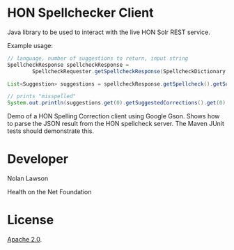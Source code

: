 HON Spellchecker Client
=========================

Java library to be used to interact with the live HON Solr REST service.

Example usage:

```java
// language, number of suggestions to return, input string
SpellcheckResponse spellcheckResponse = 
        SpellcheckRequester.getSpellcheckResponse(SpellcheckDictionary.English, 1, "mispelled");

List<Suggestion> suggestions = spellcheckResponse.getSpellcheck().getSuggestions();

// prints "misspelled"
System.out.println(suggestions.get(0).getSuggestedCorrections().get(0).getWord();
```

Demo of a HON Spelling Correction client using Google Gson.  Shows how to parse the JSON result from the HON spellcheck server.  The Maven JUnit tests should demonstrate this.

Developer
=========

Nolan Lawson

Health on the Net Foundation

License
=========

[Apache 2.0][1].

[1]: http://www.apache.org/licenses/LICENSE-2.0.html
